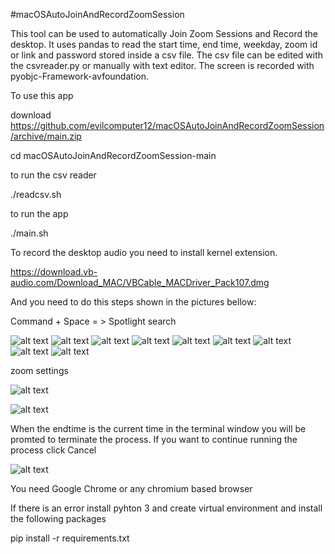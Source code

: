 #macOSAutoJoinAndRecordZoomSession

This tool can be used to automatically Join Zoom Sessions and Record the desktop. It uses pandas to read the start time, end time, weekday, zoom id or link and password stored inside a csv file. The csv file can be edited with the csvreader.py or manually with text editor. The screen is recorded with pyobjc-Framework-avfoundation.

To use this app

download https://github.com/evilcomputer12/macOSAutoJoinAndRecordZoomSession/archive/main.zip

cd macOSAutoJoinAndRecordZoomSession-main 

to run the csv reader

./readcsv.sh

to run the app

./main.sh

To record the desktop audio you need to install kernel extension.

https://download.vb-audio.com/Download_MAC/VBCable_MACDriver_Pack107.dmg

And you need to do this steps shown in the pictures bellow:

Command + Space = > Spotlight search 

![alt text](https://github.com/evilcomputer12/macOSAutoJoinAndRecordZoomSession/blob/main/midi.png?raw=true)
![alt text](https://github.com/evilcomputer12/macOSAutoJoinAndRecordZoomSession/blob/main/midi1.png?raw=true)
![alt text](https://github.com/evilcomputer12/macOSAutoJoinAndRecordZoomSession/blob/main/midi2.png?raw=true)
![alt text](https://github.com/evilcomputer12/macOSAutoJoinAndRecordZoomSession/blob/main/midi3.png?raw=true)
![alt text](https://github.com/evilcomputer12/macOSAutoJoinAndRecordZoomSession/blob/main/midi4.png?raw=true)
![alt text](https://github.com/evilcomputer12/macOSAutoJoinAndRecordZoomSession/blob/main/midi5.png?raw=true)
![alt text](https://github.com/evilcomputer12/macOSAutoJoinAndRecordZoomSession/blob/main/midi6.png?raw=true)
![alt text](https://github.com/evilcomputer12/macOSAutoJoinAndRecordZoomSession/blob/main/midi7.png?raw=true)
![alt text](https://github.com/evilcomputer12/macOSAutoJoinAndRecordZoomSession/blob/main/midi8.png?raw=true)


zoom settings

![alt text](https://github.com/evilcomputer12/macOSAutoJoinAndRecordZoomSession/blob/main/ZoomSettings.png?raw=true)



![alt text](https://github.com/evilcomputer12/macOSAutoJoinAndRecordZoomSession/blob/main/ZoomSettings1.png?raw=true)

When the endtime is the current time in the terminal window you will be promted to terminate the process. If you want to continue running the process click Cancel

![alt text](https://github.com/evilcomputer12/macOSAutoJoinAndRecordZoomSession/blob/main/terminal.png?raw=true)

You need Google Chrome or any chromium based browser

If there is an error install pyhton 3 and create virtual environment and install the following packages 


pip install -r requirements.txt
